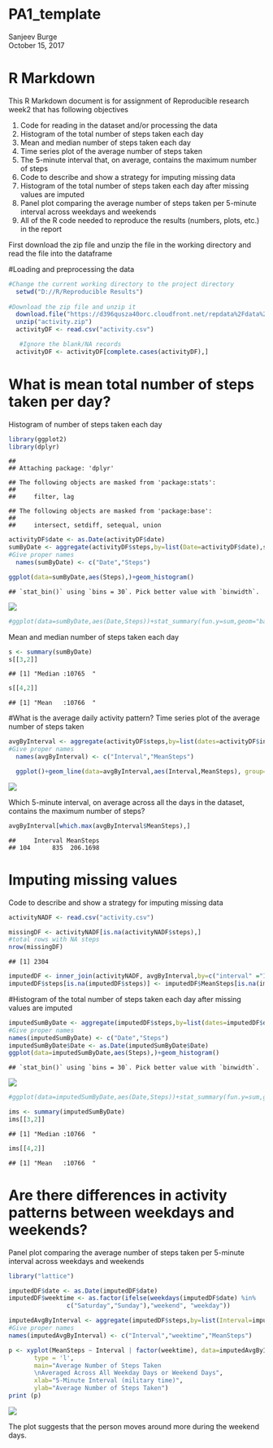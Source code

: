 # PA1_template
Sanjeev Burge  
October 15, 2017  



# R Markdown
This R Markdown document is for assignment of Reproducible research week2 that has following objectives
1. Code for reading in the dataset and/or processing the data
2. Histogram of the total number of steps taken each day
3. Mean and median number of steps taken each day
4. Time series plot of the average number of steps taken
5. The 5-minute interval that, on average, contains the maximum number of steps
6. Code to describe and show a strategy for imputing missing data
7. Histogram of the total number of steps taken each day after missing values are imputed
8. Panel plot comparing the average number of steps taken per 5-minute interval across weekdays and weekends
9. All of the R code needed to reproduce the results (numbers, plots, etc.) in the report

First download the zip file and unzip the file in the working directory and
read the file into the dataframe

#Loading and preprocessing the data

```r
#Change the current working directory to the project directory 
  setwd("D://R/Reproducible Results")
  
#Download the zip file and unzip it
  download.file("https://d396qusza40orc.cloudfront.net/repdata%2Fdata%2Factivity.zip","activity.zip")
  unzip("activity.zip")
  activityDF <- read.csv("activity.csv")

   #Ignore the blank/NA records
  activityDF <- activityDF[complete.cases(activityDF),]
```
# What is mean total number of steps taken per day?
Histogram of number of steps taken each day

```r
library(ggplot2)
library(dplyr)
```

```
## 
## Attaching package: 'dplyr'
```

```
## The following objects are masked from 'package:stats':
## 
##     filter, lag
```

```
## The following objects are masked from 'package:base':
## 
##     intersect, setdiff, setequal, union
```

```r
activityDF$date <- as.Date(activityDF$date)
sumByDate <- aggregate(activityDF$steps,by=list(Date=activityDF$date),sum)
#Give proper names
  names(sumByDate) <- c("Date","Steps")

ggplot(data=sumByDate,aes(Steps),)+geom_histogram()
```

```
## `stat_bin()` using `bins = 30`. Pick better value with `binwidth`.
```

![](PA1_template_files/figure-html/activityDF-1.png)<!-- -->

```r
#ggplot(data=sumByDate,aes(Date,Steps))+stat_summary(fun.y=sum,geom="bar",width=0.5)+scale_x_date(breaks = c(sumByDate$Date)) + theme(axis.text.x = element_text(angle = 90, hjust = 1, vjust=1))
```

Mean and median number of steps taken each day


```r
s <- summary(sumByDate)
s[[3,2]]
```

```
## [1] "Median :10765  "
```

```r
s[[4,2]]
```

```
## [1] "Mean   :10766  "
```
#What is the average daily activity pattern?
Time series plot of the average number of steps taken

```r
avgByInterval <- aggregate(activityDF$steps,by=list(dates=activityDF$interval),mean)
#Give proper names
  names(avgByInterval) <- c("Interval","MeanSteps")

  ggplot()+geom_line(data=avgByInterval,aes(Interval,MeanSteps), group=1)+theme(axis.text.x = element_text(angle = 90, hjust = 1, vjust=1))
```

![](PA1_template_files/figure-html/unnamed-chunk-2-1.png)<!-- -->


Which 5-minute interval, on average across all the days in the dataset, contains the maximum number of steps?

```r
avgByInterval[which.max(avgByInterval$MeanSteps),]
```

```
##     Interval MeanSteps
## 104      835  206.1698
```

# Imputing missing values
Code to describe and show a strategy for imputing missing data

```r
activityNADF <- read.csv("activity.csv")

missingDF <- activityNADF[is.na(activityNADF$steps),]
#total rows with NA steps
nrow(missingDF)
```

```
## [1] 2304
```

```r
imputedDF <- inner_join(activityNADF, avgByInterval,by=c("interval" ="Interval"))
imputedDF$steps[is.na(imputedDF$steps)] <- imputedDF$MeanSteps[is.na(imputedDF$steps)]
```
#Histogram of the total number of steps taken each day after missing values are imputed

```r
imputedSumByDate <- aggregate(imputedDF$steps,by=list(dates=imputedDF$date),sum)
#Give proper names
names(imputedSumByDate) <- c("Date","Steps")
imputedSumByDate$Date <- as.Date(imputedSumByDate$Date)
ggplot(data=imputedSumByDate,aes(Steps),)+geom_histogram()
```

```
## `stat_bin()` using `bins = 30`. Pick better value with `binwidth`.
```

![](PA1_template_files/figure-html/unnamed-chunk-5-1.png)<!-- -->

```r
#ggplot(data=imputedSumByDate,aes(Date,Steps))+stat_summary(fun.y=sum,geom="bar",width=0.5)+scale_x_date(breaks = c(imputedSumByDate$Date)) + theme(axis.text.x = element_text(angle = 90, hjust = 1, vjust=1))

ims <- summary(imputedSumByDate)
ims[[3,2]]
```

```
## [1] "Median :10766  "
```

```r
ims[[4,2]]
```

```
## [1] "Mean   :10766  "
```

# Are there differences in activity patterns between weekdays and weekends?
Panel plot comparing the average number of steps taken per 5-minute interval across weekdays and weekends

```r
library("lattice")

imputedDF$date <- as.Date(imputedDF$date)
imputedDF$weektime <- as.factor(ifelse(weekdays(imputedDF$date) %in% 
                c("Saturday","Sunday"),"weekend", "weekday"))

imputedAvgByInterval <- aggregate(imputedDF$steps,by=list(Interval=imputedDF$interval,weektime=imputedDF$weektime),mean)
#Give proper names
names(imputedAvgByInterval) <- c("Interval","weektime","MeanSteps")

p <- xyplot(MeanSteps ~ Interval | factor(weektime), data=imputedAvgByInterval, 
       type = 'l',
       main="Average Number of Steps Taken 
       \nAveraged Across All Weekday Days or Weekend Days",
       xlab="5-Minute Interval (military time)",
       ylab="Average Number of Steps Taken")
print (p) 
```

![](PA1_template_files/figure-html/unnamed-chunk-6-1.png)<!-- -->

The plot suggests that the person moves around more during the weekend days.  
